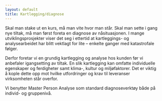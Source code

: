 ```yaml
---
layout: default
title: Kartlegging/diagnose
---
```


Skal man stake ut en kurs, må man vite hvor man står. Skal man sette i gang nye tiltak, må man først foreta en diagnose av nåsituasjonen. I mange utviklingsprosjekter viser det seg i ettertid at kartleggings- og analysearbeidet har blitt vektlagt for lite – enkelte ganger med katastrofale følger.

Derfor foretar vi en grundig kartlegging og analyse hos kunden før vi anbefaler igangsetting av tiltak. En slik kartlegging kan omfatte individuelle egenskaper og ferdigheter samt klima-, kultur og miljøfaktorer. Det er viktig å kople dette opp mot hvilke utfordringer og krav til leveranser virksomheten står overfor.

Vi benytter Master Person Analyse som standard diagnoseverktøy både på individ- og gruppenivå.

